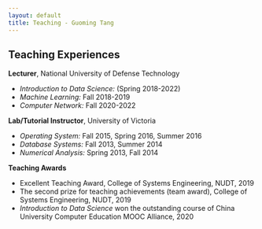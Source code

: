 ```yaml
---
layout: default
title: Teaching - Guoming Tang
---
```


## Teaching Experiences

**Lecturer**, National University of Defense Technology

- *Introduction to Data Science:* (Spring 2018-2022)
- *Machine Learning:* Fall 2018-2019
- *Computer Network:* Fall 2020-2022

**Lab/Tutorial Instructor**, University of Victoria

- *Operating System:* Fall 2015, Spring 2016, Summer 2016
- *Database Systems:* Fall 2013, Summer 2014
- *Numerical Analysis:* Spring 2013, Fall 2014

**Teaching Awards**

- Excellent Teaching Award, College of Systems Engineering, NUDT, 2019
- The second prize for teaching achievements (team award), College of Systems Engineering, NUDT, 2019
- *Introduction to Data Science* won the outstanding course of China University Computer Education MOOC Alliance, 2020